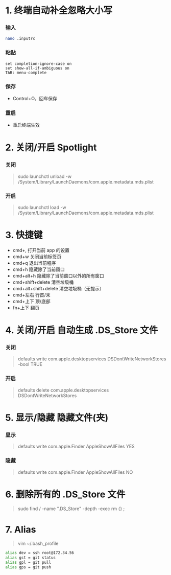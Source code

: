 # 1. 终端自动补全忽略大小写

### 输入

```sh
nano .inputrc
```

### 粘贴

```text
set completion-ignore-case on
set show-all-if-ambiguous on
TAB: menu-complete
```

### 保存

-   Control+O，回车保存

### 重启

-   重启终端生效

# 2. 关闭/开启 Spotlight

### 关闭

> sudo launchctl unload -w /System/Library/LaunchDaemons/com.apple.metadata.mds.plist

### 开启

> sudo launchctl load -w /System/Library/LaunchDaemons/com.apple.metadata.mds.plist

# 3. 快捷键

-   cmd+, 打开当前 app 的设置
-   cmd+w 关闭当前标签页
-   cmd+q 退出当前程序
-   cmd+h 隐藏除了当前窗口
-   cmd+alt+h 隐藏除了当前窗口以外的所有窗口
-   cmd+shift+delete 清空垃圾桶
-   cmd+alt+shift+delete 清空垃圾桶（无提示）
-   cmd+左右 行首/末
-   cmd+上下 顶/底部
-   fn+上下 翻页

# 4. 关闭/开启 自动生成 .DS_Store 文件

### 关闭

> defaults write com.apple.desktopservices DSDontWriteNetworkStores -bool TRUE

### 开启

> defaults delete com.apple.desktopservices DSDontWriteNetworkStores

# 5. 显示/隐藏 隐藏文件(夹)

### 显示

> defaults write com.apple.Finder AppleShowAllFiles YES

### 隐藏

> defaults write com.apple.Finder AppleShowAllFiles NO

# 6. 删除所有的 .DS_Store 文件

> sudo find / -name ".DS_Store" -depth -exec rm {} \;

# 7. Alias

> vim \~/.bash_profile

```sh
alias dev = ssh root@172.34.56
alias gst = git status
alias gpl = git pull
alias gps = git push
```

